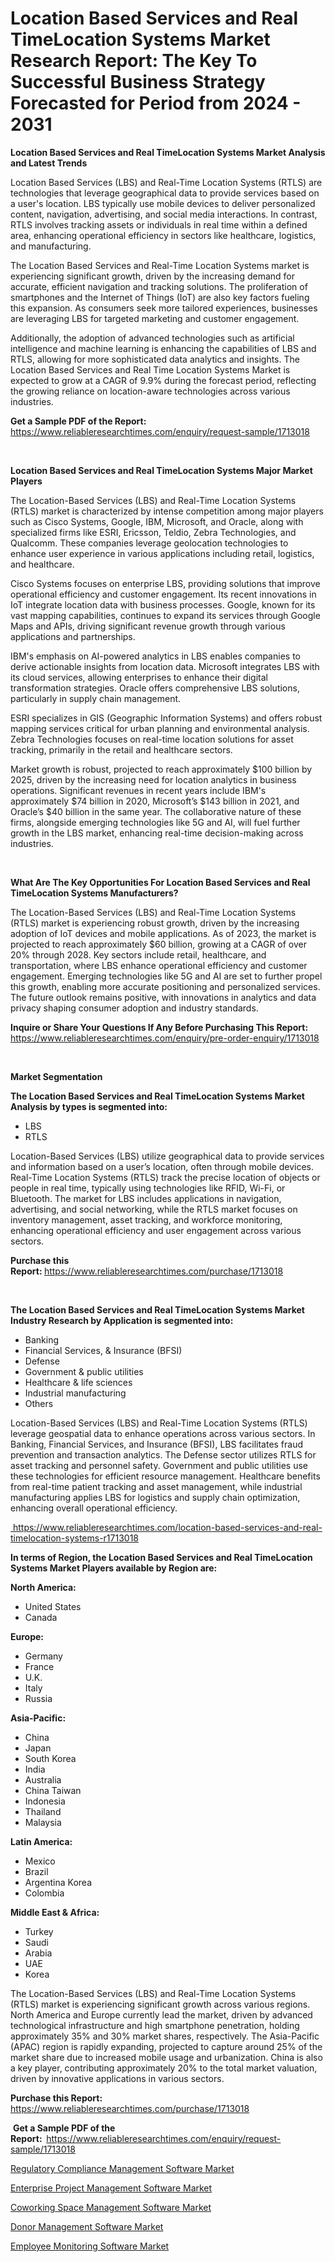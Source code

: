 <p><h1>Location Based Services and Real TimeLocation Systems Market Research Report: The Key To Successful Business Strategy Forecasted for Period from 2024 - 2031</h1></p><p><strong>Location Based Services and Real TimeLocation Systems Market Analysis and Latest Trends</strong></p>
<p><p>Location Based Services (LBS) and Real-Time Location Systems (RTLS) are technologies that leverage geographical data to provide services based on a user's location. LBS typically use mobile devices to deliver personalized content, navigation, advertising, and social media interactions. In contrast, RTLS involves tracking assets or individuals in real time within a defined area, enhancing operational efficiency in sectors like healthcare, logistics, and manufacturing.</p><p>The Location Based Services and Real-Time Location Systems market is experiencing significant growth, driven by the increasing demand for accurate, efficient navigation and tracking solutions. The proliferation of smartphones and the Internet of Things (IoT) are also key factors fueling this expansion. As consumers seek more tailored experiences, businesses are leveraging LBS for targeted marketing and customer engagement.</p><p>Additionally, the adoption of advanced technologies such as artificial intelligence and machine learning is enhancing the capabilities of LBS and RTLS, allowing for more sophisticated data analytics and insights. The Location Based Services and Real Time Location Systems Market is expected to grow at a CAGR of 9.9% during the forecast period, reflecting the growing reliance on location-aware technologies across various industries.</p></p>
<p><strong>Get a Sample PDF of the Report:&nbsp;</strong> <a href="https://www.reliableresearchtimes.com/enquiry/request-sample/1713018?utm_campaign=1598&utm_medium=2&utm_source=Github&utm_content=ia&utm_term=22102024&utm_id=location-based-services-and-real-timelocation-systems">https://www.reliableresearchtimes.com/enquiry/request-sample/1713018</a></p>
<p>&nbsp;</p>
<p><strong>Location Based Services and Real TimeLocation Systems Major Market Players</strong></p>
<p><p>The Location-Based Services (LBS) and Real-Time Location Systems (RTLS) market is characterized by intense competition among major players such as Cisco Systems, Google, IBM, Microsoft, and Oracle, along with specialized firms like ESRI, Ericsson, Teldio, Zebra Technologies, and Qualcomm. These companies leverage geolocation technologies to enhance user experience in various applications including retail, logistics, and healthcare.</p><p>Cisco Systems focuses on enterprise LBS, providing solutions that improve operational efficiency and customer engagement. Its recent innovations in IoT integrate location data with business processes. Google, known for its vast mapping capabilities, continues to expand its services through Google Maps and APIs, driving significant revenue growth through various applications and partnerships.</p><p>IBM's emphasis on AI-powered analytics in LBS enables companies to derive actionable insights from location data. Microsoft integrates LBS with its cloud services, allowing enterprises to enhance their digital transformation strategies. Oracle offers comprehensive LBS solutions, particularly in supply chain management.</p><p>ESRI specializes in GIS (Geographic Information Systems) and offers robust mapping services critical for urban planning and environmental analysis. Zebra Technologies focuses on real-time location solutions for asset tracking, primarily in the retail and healthcare sectors.</p><p>Market growth is robust, projected to reach approximately $100 billion by 2025, driven by the increasing need for location analytics in business operations. Significant revenues in recent years include IBM's approximately $74 billion in 2020, Microsoft’s $143 billion in 2021, and Oracle’s $40 billion in the same year. The collaborative nature of these firms, alongside emerging technologies like 5G and AI, will fuel further growth in the LBS market, enhancing real-time decision-making across industries.</p></p>
<p>&nbsp;</p>
<p><strong>What Are The Key Opportunities For Location Based Services and Real TimeLocation Systems Manufacturers?</strong></p>
<p><p>The Location-Based Services (LBS) and Real-Time Location Systems (RTLS) market is experiencing robust growth, driven by the increasing adoption of IoT devices and mobile applications. As of 2023, the market is projected to reach approximately $60 billion, growing at a CAGR of over 20% through 2028. Key sectors include retail, healthcare, and transportation, where LBS enhance operational efficiency and customer engagement. Emerging technologies like 5G and AI are set to further propel this growth, enabling more accurate positioning and personalized services. The future outlook remains positive, with innovations in analytics and data privacy shaping consumer adoption and industry standards.</p></p>
<p><strong>Inquire or Share Your Questions If Any Before Purchasing This Report:</strong> <a href="https://www.reliableresearchtimes.com/enquiry/pre-order-enquiry/1713018?utm_campaign=1598&utm_medium=2&utm_source=Github&utm_content=ia&utm_term=22102024&utm_id=location-based-services-and-real-timelocation-systems">https://www.reliableresearchtimes.com/enquiry/pre-order-enquiry/1713018</a></p>
<p>&nbsp;</p>
<p><strong>Market Segmentation</strong></p>
<p><strong>The Location Based Services and Real TimeLocation Systems Market Analysis by types is segmented into:</strong></p>
<p><ul><li>LBS</li><li>RTLS</li></ul></p>
<p><p>Location-Based Services (LBS) utilize geographical data to provide services and information based on a user’s location, often through mobile devices. Real-Time Location Systems (RTLS) track the precise location of objects or people in real time, typically using technologies like RFID, Wi-Fi, or Bluetooth. The market for LBS includes applications in navigation, advertising, and social networking, while the RTLS market focuses on inventory management, asset tracking, and workforce monitoring, enhancing operational efficiency and user engagement across various sectors.</p></p>
<p><strong>Purchase this Report:&nbsp;</strong><a href="https://www.reliableresearchtimes.com/purchase/1713018?utm_campaign=1598&utm_medium=2&utm_source=Github&utm_content=ia&utm_term=22102024&utm_id=location-based-services-and-real-timelocation-systems">https://www.reliableresearchtimes.com/purchase/1713018</a></p>
<p>&nbsp;</p>
<p><strong>The Location Based Services and Real TimeLocation Systems Market Industry Research by Application is segmented into:</strong></p>
<p><ul><li>Banking</li><li>Financial Services, & Insurance (BFSI)</li><li>Defense</li><li>Government & public utilities</li><li>Healthcare & life sciences</li><li>Industrial manufacturing</li><li>Others</li></ul></p>
<p><p>Location-Based Services (LBS) and Real-Time Location Systems (RTLS) leverage geospatial data to enhance operations across various sectors. In Banking, Financial Services, and Insurance (BFSI), LBS facilitates fraud prevention and transaction analytics. The Defense sector utilizes RTLS for asset tracking and personnel safety. Government and public utilities use these technologies for efficient resource management. Healthcare benefits from real-time patient tracking and asset management, while industrial manufacturing applies LBS for logistics and supply chain optimization, enhancing overall operational efficiency.</p></p>
<p><a href="https://www.reliableresearchtimes.com/location-based-services-and-real-timelocation-systems-r1713018?utm_campaign=1598&utm_medium=2&utm_source=Github&utm_content=ia&utm_term=22102024&utm_id=location-based-services-and-real-timelocation-systems">&nbsp;https://www.reliableresearchtimes.com/location-based-services-and-real-timelocation-systems-r1713018</a></p>
<p><strong>In terms of Region, the Location Based Services and Real TimeLocation Systems Market Players available by Region are:</strong></p>
<p>
    <p> <strong> North America: </strong>
        <ul>
            <li>United States</li>
            <li>Canada</li>
        </ul>
        </p> 
    <p> <strong> Europe: </strong>
        <ul>
            <li>Germany</li>
            <li>France</li>
            <li>U.K.</li>
            <li>Italy</li>
            <li>Russia</li>
        </ul>
        </p> 
    <p> <strong> Asia-Pacific: </strong>
        <ul>
            <li>China</li>
            <li>Japan</li>
            <li>South Korea</li>
            <li>India</li>
            <li>Australia</li>
            <li>China Taiwan</li>
            <li>Indonesia</li>
            <li>Thailand</li>
            <li>Malaysia</li>
        </ul>
        </p> 
    <p> <strong> Latin America: </strong>
        <ul>
            <li>Mexico</li>
            <li>Brazil</li>
            <li>Argentina Korea</li>
            <li>Colombia</li>
        </ul>
        </p> 
    <p> <strong> Middle East & Africa: </strong>
        <ul>
            <li>Turkey</li>
            <li>Saudi</li>
            <li>Arabia</li>
            <li>UAE</li>
            <li>Korea</li>
        </ul>
    </p>
    </p>
<p><p>The Location-Based Services (LBS) and Real-Time Location Systems (RTLS) market is experiencing significant growth across various regions. North America and Europe currently lead the market, driven by advanced technological infrastructure and high smartphone penetration, holding approximately 35% and 30% market shares, respectively. The Asia-Pacific (APAC) region is rapidly expanding, projected to capture around 25% of the market share due to increased mobile usage and urbanization. China is also a key player, contributing approximately 20% to the total market valuation, driven by innovative applications in various sectors.</p></p>
<p><strong>Purchase this Report: </strong><a href="https://www.reliableresearchtimes.com/purchase/1713018?utm_campaign=1598&utm_medium=2&utm_source=Github&utm_content=ia&utm_term=22102024&utm_id=location-based-services-and-real-timelocation-systems">https://www.reliableresearchtimes.com/purchase/1713018</a></p>
<p>&nbsp;<strong>Get a Sample PDF of the Report:&nbsp;&nbsp;</strong><a href="https://www.reliableresearchtimes.com/enquiry/request-sample/1713018?utm_campaign=1598&utm_medium=2&utm_source=Github&utm_content=ia&utm_term=22102024&utm_id=location-based-services-and-real-timelocation-systems">https://www.reliableresearchtimes.com/enquiry/request-sample/1713018</a></p>
<p><strong></strong></p>
<p><p><a href="https://www.linkedin.com/pulse/regulatory-compliance-management-software-market-shifts-p4dzf?utm_campaign=1598&utm_medium=2&utm_source=Github&utm_content=ia&utm_term=22102024&utm_id=location-based-services-and-real-timelocation-systems">Regulatory Compliance Management Software Market</a></p><p><a href="https://www.linkedin.com/pulse/enterprise-project-management-software-market-trends-insights-zdr0f?utm_campaign=1598&utm_medium=2&utm_source=Github&utm_content=ia&utm_term=22102024&utm_id=location-based-services-and-real-timelocation-systems">Enterprise Project Management Software Market</a></p><p><a href="https://www.linkedin.com/pulse/coworking-space-management-software-market2024-2031-industry-ghg6f?utm_campaign=1598&utm_medium=2&utm_source=Github&utm_content=ia&utm_term=22102024&utm_id=location-based-services-and-real-timelocation-systems">Coworking Space Management Software Market</a></p><p><a href="https://www.linkedin.com/pulse/donor-management-software-market-global-insights-sales-trends-rystf?utm_campaign=1598&utm_medium=2&utm_source=Github&utm_content=ia&utm_term=22102024&utm_id=location-based-services-and-real-timelocation-systems">Donor Management Software Market</a></p><p><a href="https://www.linkedin.com/pulse/employee-monitoring-software-market-forecasts-trends-impact-analysis-97crf?utm_campaign=1598&utm_medium=2&utm_source=Github&utm_content=ia&utm_term=22102024&utm_id=location-based-services-and-real-timelocation-systems">Employee Monitoring Software Market</a></p></p>